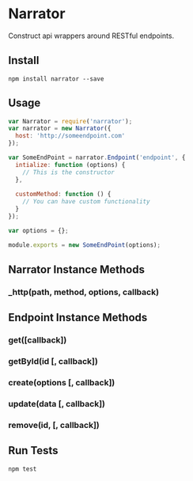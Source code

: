 # Narrator

Construct api wrappers around RESTful endpoints.

## Install

```
npm install narrator --save
```

## Usage

```javascript
var Narrator = require('narrator');
var narrator = new Narrator({
  host: 'http://someendpoint.com'
});

var SomeEndPoint = narrator.Endpoint('endpoint', {
  intialize: function (options) {
    // This is the constructor
  },
  
  customMethod: function () {
    // You can have custom functionality
  }
});

var options = {};

module.exports = new SomeEndPoint(options);
```

## Narrator Instance Methods

### _http(path, method, options, callback)

## Endpoint Instance Methods

### get([callback])
### getById(id [, callback])
### create(options [, callback])
### update(data [, callback])
### remove(id, [, callback])


## Run Tests

```
npm test
```

